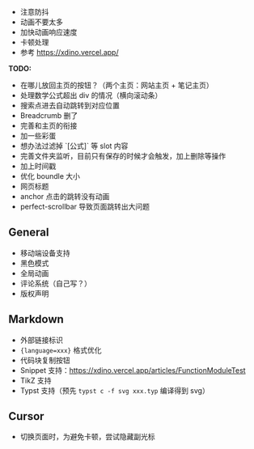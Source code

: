  - 注意防抖
 - 动画不要太多
 - 加快动画响应速度
 - 卡顿处理
 - 参考 https://xdino.vercel.app/

**TODO:**

 - 在哪儿放回主页的按钮？（两个主页：网站主页 + 笔记主页）
 - 处理数学公式超出 div 的情况（横向滚动条）
 - 搜索点进去自动跳转到对应位置
 - Breadcrumb 删了
 - 完善和主页的衔接
 - 加一些彩蛋
 - 想办法过滤掉 \`[公式]\` 等 slot 内容
 - 完善文件夹监听，目前只有保存的时候才会触发，加上删除等操作
 - 加上时间戳
 - 优化 boundle 大小
 - 网页标题
 - anchor 点击的跳转没有动画
 - perfect-scrollbar 导致页面跳转出大问题

## General

 - 移动端设备支持
 - 黑色模式
 - 全局动画
 - 评论系统（自己写？）
 - 版权声明

## Markdown

 - 外部链接标识
 - `{language=xxx}` 格式优化
 - 代码块复制按钮
 - Snippet 支持：https://xdino.vercel.app/articles/FunctionModuleTest
 - TikZ 支持
 - Typst 支持（预先 `typst c -f svg xxx.typ` 编译得到 svg）

## Cursor

 - 切换页面时，为避免卡顿，尝试隐藏副光标
